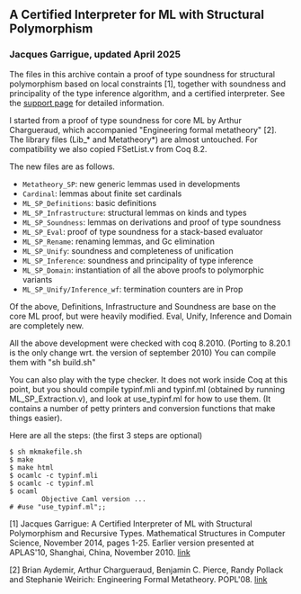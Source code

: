 ## A Certified Interpreter for ML with Structural Polymorphism
### Jacques Garrigue, updated April 2025

The files in this archive contain a proof of type soundness for structural
polymorphism based on local constraints [1], together with soundness
and principality of the type inference algorithm, and a certified interpreter.
See the
[support page](http://www.math.nagoya-u.ac.jp/~garrigue/papers/aplas2010.html)
for detailed information.

I started from a proof of type soundness for core ML by Arthur
Chargueraud, which accompanied "Engineering formal metatheory" [2].
The library files (Lib_* and Metatheory*) are almost untouched.
For compatibility we also copied FSetList.v from Coq 8.2.

The new files are as follows.
* `Metatheory_SP`: new generic lemmas used in developments
* `Cardinal`: lemmas about finite set cardinals
* `ML_SP_Definitions`: basic definitions
* `ML_SP_Infrastructure`: structural lemmas on kinds and types
* `ML_SP_Soundness`: lemmas on derivations and proof of type soundness
* `ML_SP_Eval`: proof of type soundness for a stack-based evaluator
* `ML_SP_Rename`: renaming lemmas, and Gc elimination
* `ML_SP_Unify`: soundness and completeness of unification
* `ML_SP_Inference`: soundness and principality of type inference
* `ML_SP_Domain`: instantiation of all the above proofs to polymorphic variants
* `ML_SP_Unify/Inference_wf`: termination counters are in Prop

Of the above, Definitions, Infrastructure and Soundness are base on
the core ML proof, but were heavily modified.
Eval, Unify, Inference and Domain are completely new.

All the above development were checked with coq 8.2010.
(Porting to 8.20.1 is the only change wrt. the version of september 2010)
You can compile them with "sh build.sh"

You can also play with the type checker. It does not work inside Coq
at this point, but you should compile typinf.mli and typinf.ml
(obtained by running ML_SP_Extraction.v), and look at use_typinf.ml for how
to use them. (It contains a number of petty printers and conversion
functions that make things easier).

Here are all the steps: (the first 3 steps are optional)
```
$ sh mkmakefile.sh
$ make
$ make html
$ ocamlc -c typinf.mli
$ ocamlc -c typinf.ml
$ ocaml
        Objective Caml version ...
# #use "use_typinf.ml";;
```

[1] Jacques Garrigue: A Certified Interpreter of ML with Structural
                      Polymorphism and Recursive Types.
    Mathematical Structures in Computer Science, November 2014, pages 1-25.
    Earlier version presented at APLAS'10, Shanghai, China, November 2010.
    [link](http://www.math.nagoya-u.ac.jp/~garrigue/papers/aplas2010.html)

[2] Brian Aydemir, Arthur Chargueraud, Benjamin C. Pierce, Randy Pollack
    and Stephanie Weirich: Engineering Formal Metatheory. POPL'08.
    [link](http://www.chargueraud.org/arthur/research/2007/binders/)


